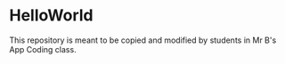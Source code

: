 # HelloWorld
This repository is meant to be copied and modified by students in Mr B's App Coding class.


